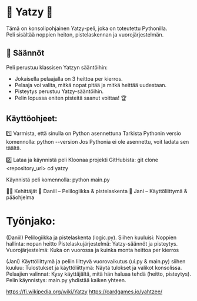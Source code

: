 # 🎲 Yatzy 🎲

Tämä on konsolipohjainen Yatzy-peli, joka on toteutettu Pythonilla.  
Peli sisältää noppien heiton, pistelaskennan ja vuorojärjestelmän.

## 📜 Säännöt

Peli perustuu klassisen Yatzyn sääntöihin:
- Jokaisella pelaajalla on 3 heittoa per kierros.
- Pelaaja voi valita, mitkä nopat pitää ja mitkä heittää uudestaan.
- Pisteytys perustuu Yatzy-sääntöihin.
- Pelin lopussa eniten pisteitä saanut voittaa! 🏆

## Käyttöohjeet:

1️⃣ Varmista, että sinulla on Python asennettuna
Tarkista Pythonin versio komennolla:
python --version
Jos Pythonia ei ole asennettu, voit ladata sen täältä.

2️⃣ Lataa ja käynnistä peli
Kloonaa projekti GitHubista:
git clone <repository_url>
cd yatzy

Käynnistä peli komennolla:
python main.py

👨‍💻 Kehittäjät
👤 Daniil – Pelilogiikka & pistelaskenta
👤 Jani – Käyttöliittymä & pääohjelma

# Työnjako:
(Daniil)
Pelilogiikka ja pistelaskenta (logic.py).
Siihen kuuluisi:
Noppien hallinta: nopan heitto
Pistelaskujärjestelmä: Yatzy-säännöt ja pisteytys.
Vuorojärjestelmä: Kuka on vuorossa ja kuinka monta heittoa per kierros

 (Jani)
Käyttöliittymä ja peliin liittyvä vuorovaikutus (ui.py & main.py)
siihen kuuluu:
Tulostukset ja käyttöliittymä: Näytä tulokset ja valikot konsolissa.
Pelaajien valinnat: Kysy käyttäjältä, mitä hän haluaa tehdä (heitto, pisteytys).
Pelin käynnistys: main.py yhdistää kaiken yhteen.


https://fi.wikipedia.org/wiki/Yatzy
https://cardgames.io/yahtzee/